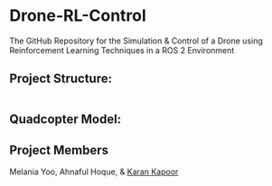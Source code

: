# Drone-RL-Control
The GitHub Repository for the Simulation &amp; Control of a Drone using Reinforcement Learning Techniques in a ROS 2 Environment

## Project Structure: 
```

```

## Quadcopter Model:


## Project Members
Melania Yoo, Ahnaful Hoque, &amp; [Karan Kapoor](https://github.com/k-kaps/)